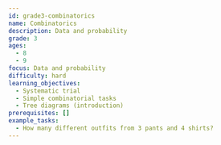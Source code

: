 ```yaml
---
id: grade3-combinatorics
name: Combinatorics
description: Data and probability
grade: 3
ages:
  - 8
  - 9
focus: Data and probability
difficulty: hard
learning_objectives:
  - Systematic trial
  - Simple combinatorial tasks
  - Tree diagrams (introduction)
prerequisites: []
example_tasks:
  - How many different outfits from 3 pants and 4 shirts?
---
```


